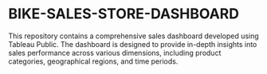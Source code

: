 # BIKE-SALES-STORE-DASHBOARD
This repository contains a comprehensive sales dashboard developed using Tableau Public. The dashboard is designed to provide in-depth insights into sales performance across various dimensions, including product categories, geographical regions, and time periods.
